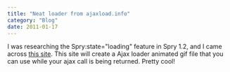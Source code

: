 ```yaml
---
title: "Neat loader from ajaxload.info"
category: "Blog"
date: 2011-01-17
---
```



I was researching the Spry:state="loading" feature in Spry 1.2, and I came across [this site](http://www.ajaxload.info/). This site will create a Ajax loader animated gif file that you can use while your ajax call is being returned. Pretty cool!
